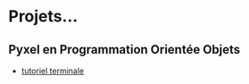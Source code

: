 # Projets...
## Pyxel en Programmation Orientée Objets
* [tutoriel terminale](https://nuitducode.forge.apps.education.fr/docs/PYTHON/TUTORIELS/3-tutoriel-detaille-terminale/)
